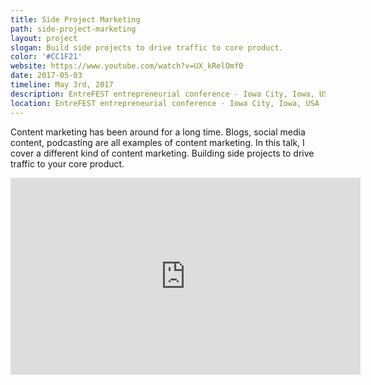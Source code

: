 ```yaml
---
title: Side Project Marketing
path: side-project-marketing
layout: project
slogan: Build side projects to drive traffic to core product.
color: '#CC1F21'
website: https://www.youtube.com/watch?v=UX_kRelOmf0
date: 2017-05-03
timeline: May 3rd, 2017
description: EntreFEST entrepreneurial conference - Iowa City, Iowa, USA. Build side projects to drive traffic to core product.
location: EntreFEST entrepreneurial conference - Iowa City, Iowa, USA
---
```

Content marketing has been around for a long time. Blogs, social media content, podcasting are all examples of content marketing. In this talk, I cover a different kind of content marketing. Building side projects to drive traffic to your core product.

<iframe width="560" height="315" src="https://www.youtube.com/embed/UX_kRelOmf0?list=PLyCWhRjveep36FQsscfjvkNd6lu1Xa8zF" frameborder="0" allowfullscreen></iframe>
